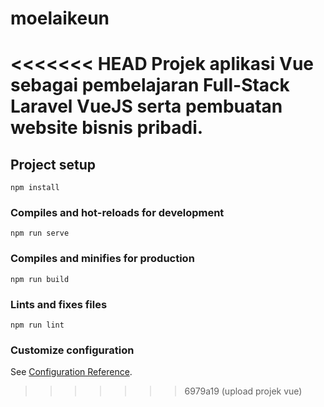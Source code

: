 # moelaikeun
<<<<<<< HEAD
Projek aplikasi Vue sebagai pembelajaran Full-Stack Laravel VueJS serta pembuatan website bisnis pribadi.
=======

## Project setup
```
npm install
```

### Compiles and hot-reloads for development
```
npm run serve
```

### Compiles and minifies for production
```
npm run build
```

### Lints and fixes files
```
npm run lint
```

### Customize configuration
See [Configuration Reference](https://cli.vuejs.org/config/).
>>>>>>> 6979a19 (upload projek vue)

